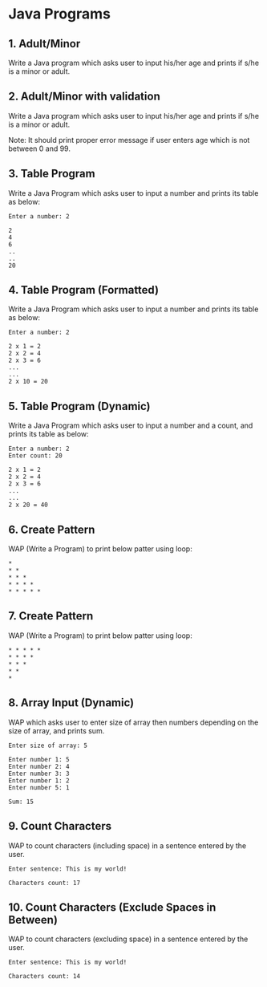 # Java Programs

## 1. Adult/Minor

Write a Java program which asks user to input his/her age and prints if s/he is a minor or adult.

## 2. Adult/Minor with validation

Write a Java program which asks user to input his/her age and prints if s/he is a minor or adult.

Note: It should print proper error message if user enters age which is not between 0 and 99.

## 3. Table Program

Write a Java Program which asks user to input a number and prints its table as below:

```
Enter a number: 2

2
4
6
..
..
20
```

## 4. Table Program (Formatted) 

Write a Java Program which asks user to input a number and prints its table as below:

```
Enter a number: 2

2 x 1 = 2
2 x 2 = 4
2 x 3 = 6
...
...
2 x 10 = 20
```

## 5. Table Program (Dynamic)

Write a Java Program which asks user to input a number and a count, and prints its table as below:

```
Enter a number: 2
Enter count: 20

2 x 1 = 2
2 x 2 = 4
2 x 3 = 6
...
...
2 x 20 = 40
```

## 6. Create Pattern

WAP (Write a Program) to print below patter using loop:

```
*
* *
* * *
* * * *
* * * * *
```

## 7. Create Pattern

WAP (Write a Program) to print below patter using loop:

```
* * * * *
* * * *
* * *
* *
*
```

## 8. Array Input (Dynamic)

WAP which asks user to enter size of array then numbers depending on the size of array, and prints sum.

```
Enter size of array: 5

Enter number 1: 5
Enter number 2: 4
Enter number 3: 3
Enter number 1: 2
Enter number 5: 1

Sum: 15

```

## 9. Count Characters

WAP to count characters (including space) in a sentence entered by the user.

```
Enter sentence: This is my world!

Characters count: 17
```

## 10. Count Characters (Exclude Spaces in Between)

WAP to count characters (excluding space) in a sentence entered by the user.

```
Enter sentence: This is my world!

Characters count: 14
```
